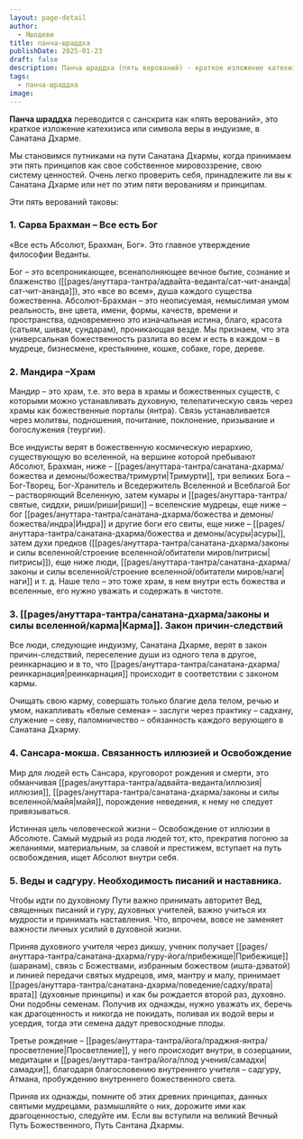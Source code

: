 ```yaml
---
layout: page-detail
author:
  - Яшодеви
title: панча-шраддха
publishDate: 2025-01-23
draft: false
description: Панча шраддха (пять верований) - краткое изложение катехизиса или Символа Веры в индуизме, в Санатана Дхарме. Мы становимся путниками на пути Санатана Дхармы, когда принимаем эти пять принципов как свое собственное мировоззрение, свою систему ценностей.
tags:
  - панча-шраддха
image:
---
```

**Панча шраддха** переводится с санскрита как «пять верований», это краткое изложение катехизиса или символа веры в индуизме, в Санатана Дхарме.

Мы становимся путниками на пути Санатана Дхармы, когда принимаем эти пять принципов как свое собственное мировоззрение, свою систему ценностей. Очень легко проверить себя, принадлежите ли вы к Санатана Дхарме или нет по этим пяти верованиям и принципам.

Эти пять верований таковы:
### 1. Сарва Брахман – Все есть Бог

«Все есть Абсолют, Брахман, Бог». Это главное утверждение философии Веданты.

Бог – это всепроникающее, всенаполняющее вечное бытие, сознание и блаженство ([[pages/ануттара-тантра/адвайта-веданта/сат-чит-ананда|сат-чит-ананда]]), это «все во всем», душа каждого существа божественна. Абсолют-Брахман – это неописуемая, немыслимая умом реальность, вне цвета, имени, формы, качеств, времени и пространства, одновременно это изначальная истина, благо, красота (сатьям, шивам, сундарам), проникающая везде. Мы признаем, что эта универсальная божественность разлита во всем и есть в каждом – в мудреце, бизнесмене, крестьянине, кошке, собаке, горе, дереве.
### 2. Мандира –Храм

Мандир – это храм, т.е. это вера в храмы и божественных существ, с которыми можно устанавливать духовную, телепатическую связь через храмы как божественные порталы (янтра). Связь устанавливается через молитвы, подношения, почитание, поклонение, призывание и богослужения (теургии).

Все индуисты верят в божественную космическую иерархию, существующую во вселенной, на вершине которой пребывают Абсолют, Брахман, ниже – [[pages/ануттара-тантра/санатана-дхарма/божества и демоны/божества/тримурти|Тримурти]], три великих Бога – Бог-Творец, Бог-Хранитель и Вседержитель Вселенной и Всеблагой Бог – растворяющий Вселенную, затем кумары и [[pages/ануттара-тантра/святые, сиддхи, риши/риши|риши]] – вселенские мудрецы, еще ниже – бог [[pages/ануттара-тантра/санатана-дхарма/божества и демоны/божества/индра|Индра]] и другие боги его свиты, еще ниже – [[pages/ануттара-тантра/санатана-дхарма/божества и демоны/асуры|асуры]], затем духи предков ([[pages/ануттара-тантра/санатана-дхарма/законы и силы вселенной/строение вселенной/обитатели миров/питрисы|питрисы]]), еще ниже люди, [[pages/ануттара-тантра/санатана-дхарма/законы и силы вселенной/строение вселенной/обитатели миров/наги|наги]] и т. д. Наше тело – это тоже храм, в нем внутри есть божества и вселенные, его нужно уважать и содержать в чистоте.
### 3. [[pages/ануттара-тантра/санатана-дхарма/законы и силы вселенной/карма|Карма]]. Закон причин-следствий

Все люди, следующие индуизму, Санатана Дхарме, верят в закон причин-следствий, переселение души из одного тела в другое, реинкарнацию и в то, что [[pages/ануттара-тантра/санатана-дхарма/реинкарнация|реинкарнация]] происходит в соответствии с законом кармы.

Очищать свою карму, совершать только благие дела телом, речью и умом, накапливать «белые семена» – заслуги через практику – садхану, служение – севу, паломничество – обязанность каждого верующего в Санатана Дхарму.
### 4. Сансара-мокша. Связанность иллюзией и Освобождение

Мир для людей есть Сансара, круговорот рождения и смерти, это обманчивая [[pages/ануттара-тантра/адвайта-веданта/иллюзия|иллюзия]], [[pages/ануттара-тантра/санатана-дхарма/законы и силы вселенной/майя|майя]], порождение неведения, к нему не следует привязываться.

Истинная цель человеческой жизни – Освобождение от иллюзии в Абсолюте. Самый мудрый из рода людей тот, кто, прекратив погоню за желаниями, материальным, за славой и престижем, вступает на путь освобождения, ищет Абсолют внутри себя.
### 5. Веды и садгуру. Необходимость писаний и наставника.

Чтобы идти по духовному Пути важно принимать авторитет Вед, священных писаний и гуру, духовных учителей, важно учиться их мудрости и принимать наставления. Что, впрочем, вовсе не заменяет важности личных усилий в духовной жизни.

Приняв духовного учителя через дикшу, ученик получает [[pages/ануттара-тантра/санатана-дхарма/гуру-йога/прибежище|Прибежище]] (шаранам), связь с Божествами, избранным божеством (ишта-дэватой) и линией передачи святых мудрецов, имя, мантру и малу, принимает [[pages/ануттара-тантра/санатана-дхарма/поведение/садху/врата|врата]] (духовные принципы) и как бы рождается второй раз, духовно. Они подобны семенам. Получив их однажды, нужно уважать их, беречь как драгоценность и никогда не покидать, поливая их водой веры и усердия, тогда эти семена дадут превосходные плоды.

Третье рождение – [[pages/ануттара-тантра/йога/праджня-янтра/просветление|Просветление]], у него происходит внутри, в созерцании, медитации и [[pages/ануттара-тантра/йога/плод учения/самадхи|самадхи]], благодаря благословению внутреннего учителя – садгуру, Атмана, пробуждению внутреннего божественного света.

Приняв их однажды, помните об этих древних принципах, данных святыми мудрецами, размышляйте о них, дорожите ими как драгоценностью, следуйте им. Если вы вступили на великий Вечный Путь Божественного, Путь Сантана Дхармы.